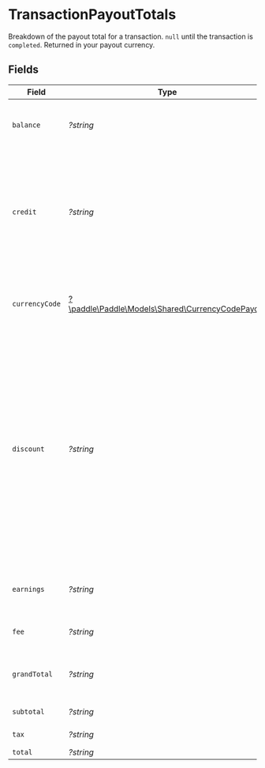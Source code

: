 # TransactionPayoutTotals

Breakdown of the payout total for a transaction. `null` until the transaction is `completed`. Returned in your payout currency.


## Fields

| Field                                                                                                                                                                                                                                                            | Type                                                                                                                                                                                                                                                             | Required                                                                                                                                                                                                                                                         | Description                                                                                                                                                                                                                                                      | Example                                                                                                                                                                                                                                                          |
| ---------------------------------------------------------------------------------------------------------------------------------------------------------------------------------------------------------------------------------------------------------------- | ---------------------------------------------------------------------------------------------------------------------------------------------------------------------------------------------------------------------------------------------------------------- | ---------------------------------------------------------------------------------------------------------------------------------------------------------------------------------------------------------------------------------------------------------------- | ---------------------------------------------------------------------------------------------------------------------------------------------------------------------------------------------------------------------------------------------------------------- | ---------------------------------------------------------------------------------------------------------------------------------------------------------------------------------------------------------------------------------------------------------------- |
| `balance`                                                                                                                                                                                                                                                        | *?string*                                                                                                                                                                                                                                                        | :heavy_minus_sign:                                                                                                                                                                                                                                               | Total due on a transaction after credits and any payments.                                                                                                                                                                                                       | 16500                                                                                                                                                                                                                                                            |
| `credit`                                                                                                                                                                                                                                                         | *?string*                                                                                                                                                                                                                                                        | :heavy_minus_sign:                                                                                                                                                                                                                                               | Total credit applied to this transaction. This includes credits applied using a customer's credit balance and adjustments to a `billed` transaction.                                                                                                             | 0                                                                                                                                                                                                                                                                |
| `currencyCode`                                                                                                                                                                                                                                                   | [?\paddle\Paddle\Models\Shared\CurrencyCodePayout](../../Models/Shared/CurrencyCodePayout.md)                                                                                                                                                                    | :heavy_minus_sign:                                                                                                                                                                                                                                               | Supported three-letter ISO 4217 currency code for payouts from Paddle.                                                                                                                                                                                           |                                                                                                                                                                                                                                                                  |
| `discount`                                                                                                                                                                                                                                                       | *?string*                                                                                                                                                                                                                                                        | :heavy_minus_sign:                                                                                                                                                                                                                                               | Total discount as a result of any discounts applied.<br/><br/>Except for percentage discounts, Paddle applies tax to discounts based on the line item `price.tax_mode`. If `price.tax_mode` for a line item is `internal`, Paddle removes tax from the discount applied. | 0                                                                                                                                                                                                                                                                |
| `earnings`                                                                                                                                                                                                                                                       | *?string*                                                                                                                                                                                                                                                        | :heavy_minus_sign:                                                                                                                                                                                                                                               | Total earnings for this payout. This is the subtotal minus the Paddle fee.                                                                                                                                                                                       | 15675                                                                                                                                                                                                                                                            |
| `fee`                                                                                                                                                                                                                                                            | *?string*                                                                                                                                                                                                                                                        | :heavy_minus_sign:                                                                                                                                                                                                                                               | Total fee taken by Paddle for this payout.                                                                                                                                                                                                                       | 825                                                                                                                                                                                                                                                              |
| `grandTotal`                                                                                                                                                                                                                                                     | *?string*                                                                                                                                                                                                                                                        | :heavy_minus_sign:                                                                                                                                                                                                                                               | Total due on a transaction after credits but before any payments.                                                                                                                                                                                                | 16500                                                                                                                                                                                                                                                            |
| `subtotal`                                                                                                                                                                                                                                                       | *?string*                                                                                                                                                                                                                                                        | :heavy_minus_sign:                                                                                                                                                                                                                                               | Total before tax and fees.                                                                                                                                                                                                                                       | 15000                                                                                                                                                                                                                                                            |
| `tax`                                                                                                                                                                                                                                                            | *?string*                                                                                                                                                                                                                                                        | :heavy_minus_sign:                                                                                                                                                                                                                                               | Total tax on the subtotal.                                                                                                                                                                                                                                       | 1500                                                                                                                                                                                                                                                             |
| `total`                                                                                                                                                                                                                                                          | *?string*                                                                                                                                                                                                                                                        | :heavy_minus_sign:                                                                                                                                                                                                                                               | Total after tax.                                                                                                                                                                                                                                                 | 16500                                                                                                                                                                                                                                                            |